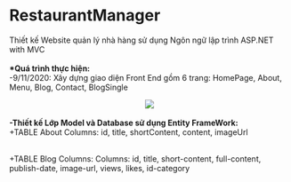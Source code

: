# RestaurantManager
Thiết kế Website quản lý nhà hàng sử dụng Ngôn ngữ lập trình ASP.NET with MVC
<br><br>
<b>*Quá trình thực hiện:</b>
<br>
-9/11/2020: Xây dựng giao diện Front End gồm 6 trang: HomePage, About, Menu, Blog, Contact, BlogSingle
<br>
<div align="center"> 
    <img src="https://user-images.githubusercontent.com/70925960/98514281-c8daf480-229b-11eb-9bf8-59f42ecc06d9.png"</img> 
</div> 
<br>
<b>-Thiết kế Lớp Model và Database sử dụng Entity FrameWork:</b> <br>
+TABLE About Columns: id, title, shortContent, content, imageUrl

​<br>
+TABLE Blog Columns: Columns: id, title, short-content, full-content,  publish-date, image-url, views, likes, id-category
